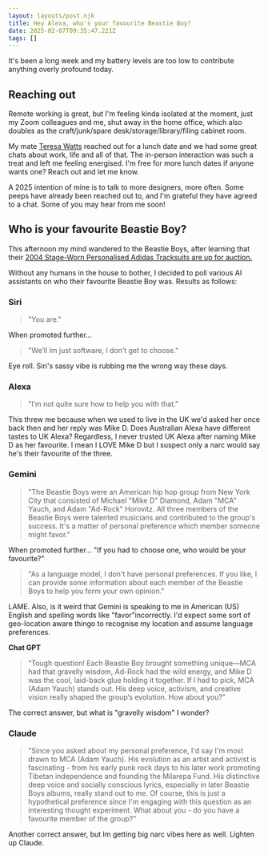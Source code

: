 ```yaml
---
layout: layouts/post.njk
title: Hey Alexa, who's your favourite Beastie Boy?
date: 2025-02-07T09:35:47.221Z
tags: []
---
```

It's been a long week and my battery levels are too low to contribute anything overly profound today.

## Reaching out

Remote working is great, but I'm feeling kinda isolated at the moment, just my Zoom colleagues and me, shut away in the home office, which also doubles as the craft/junk/spare desk/storage/library/filing cabinet room.

My mate [Teresa Watts](https://teresawatts.com/) reached out for a lunch date and we had some great chats about work, life and all of that. The in-person interaction was such a treat and left me feeling energised. I'm free for more lunch dates if anyone wants one? Reach out and let me know.

A 2025 intention of mine is to talk to more designers, more often. Some peeps have already been reached out to, and I'm grateful they have agreed to a chat. Some of you may hear from me soon!

## **Who is your favourite Beastie Boy?**

This afternoon my mind wandered to the Beastie Boys, after learning that their [2004 Stage-Worn Personalised Adidas Tracksuits are up for auction.](https://bid.juliensauctions.com/lot-details/index/catalog/603/lot/250180/the-beastie-boys-2004-stage-worn-personalized-adidas-tracksuits)

Without any humans in the house to bother, I decided to poll various AI assistants on who their favourite Beastie Boy was. Results as follows:

### Siri

> "You are." 

When promoted further...

> "We’ll Im just software, I don’t get to choose."

Eye roll. Siri's sassy vibe is rubbing me the wrong way these days.

### Alexa

> "I’m not quite sure how to help you with that."

This threw me because when we used to live in the UK we'd asked her once back then and her reply was Mike D. Does Australian Alexa have different tastes to UK Alexa? Regardless, I never trusted UK Alexa after naming Mike D as her favourite. I mean I LOVE Mike D but I suspect only a narc would say he's their favourite of the three. 

### Gemini

> "The Beastie Boys were an American hip hop group from New York City that consisted of Michael "Mike D" Diamond, Adam "MCA" Yauch, and Adam "Ad-Rock" Horovitz. All three members of the Beastie Boys were talented musicians and contributed to the group's success. It's a matter of personal preference which member someone might favor."

When promoted further... "If you had to choose one, who would be your favourite?"

> "As a language model, I don't have personal preferences. If you like, I can provide some information about each member of the Beastie Boys to help you form your own opinion."

LAME. Also, is it weird that Gemini is speaking to me in American (US) English and spelling words like "favor"incorrectly. I'd expect some sort of geo-location aware thingo to recognise my location and assume language preferences.  

**Chat GPT**

> “Tough question! Each Beastie Boy brought something unique—MCA had that gravelly wisdom, Ad-Rock had the wild energy, and Mike D was the cool, laid-back glue holding it together. If I had to pick, MCA (Adam Yauch) stands out. His deep voice, activism, and creative vision really shaped the group’s evolution. How about you?”

The correct answer, but what is "gravelly wisdom" I wonder?

### Claude

> "Since you asked about my personal preference, I'd say I'm most drawn to MCA (Adam Yauch). His evolution as an artist and activist is fascinating - from his early punk rock days to his later work promoting Tibetan independence and founding the Milarepa Fund. His distinctive deep voice and socially conscious lyrics, especially in later Beastie Boys albums, really stand out to me. Of course, this is just a hypothetical preference since I'm engaging with this question as an interesting thought experiment. What about you - do you have a favourite member of the group?"

Another correct answer, but Im getting big narc vibes here as well. Lighten up Claude.